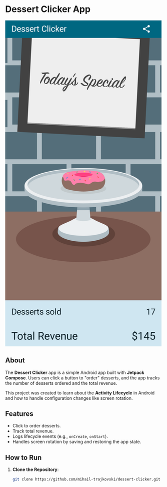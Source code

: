 # Dessert Clicker App

<img src="homew3ss.png" alt="App Screenshot" width="500" />

## About
The **Dessert Clicker** app is a simple Android app built with **Jetpack Compose**. Users can click a button to "order" desserts, and the app tracks the number of desserts ordered and the total revenue.

This project was created to learn about the **Activity Lifecycle** in Android and how to handle configuration changes like screen rotation.

## Features
- Click to order desserts.
- Track total revenue.
- Logs lifecycle events (e.g., `onCreate`, `onStart`).
- Handles screen rotation by saving and restoring the app state.

## How to Run
1. **Clone the Repository**:
   ```bash
   git clone https://github.com/mihail-trajkovski/dessert-clicker.git
